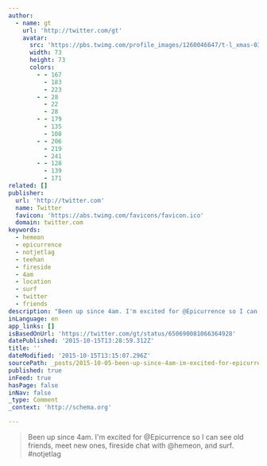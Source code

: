 ```yaml
---
author:
  - name: gt
    url: 'http://twitter.com/gt'
    avatar:
      src: 'https://pbs.twimg.com/profile_images/1260046647/t-l_xmas-031_alt8bit_bigger.jpg'
      width: 73
      height: 73
      colors:
        - - 167
          - 183
          - 223
        - - 28
          - 22
          - 28
        - - 179
          - 135
          - 108
        - - 206
          - 219
          - 241
        - - 128
          - 139
          - 171
related: []
publisher:
  url: 'http://twitter.com'
  name: Twitter
  favicon: 'https://abs.twimg.com/favicons/favicon.ico'
  domain: twitter.com
keywords:
  - hemeon
  - epicurrence
  - notjetlag
  - teehan
  - fireside
  - 4am
  - location
  - surf
  - twitter
  - friends
description: "Been up since 4am. I'm excited for @Epicurrence so I can see old friends, meet new ones, fireside chat with @hemeon, and surf. #notjetlag"
inLanguage: en
app_links: []
isBasedOnUrl: 'https://twitter.com/gt/status/650690081066364928'
datePublished: '2015-10-15T13:28:59.312Z'
title: ''
dateModified: '2015-10-15T13:15:07.296Z'
sourcePath: _posts/2015-10-05-been-up-since-4am-im-excited-for-epicurrence-so-i-can-see.md
published: true
inFeed: true
hasPage: false
inNav: false
_type: Comment
_context: 'http://schema.org'

---
```

> Been up since 4am&period; I'm excited for &commat;Epicurrence so I can see old friends&comma; meet new ones&comma; fireside chat with &commat;hemeon&comma; and surf&period; &num;notjetlag
